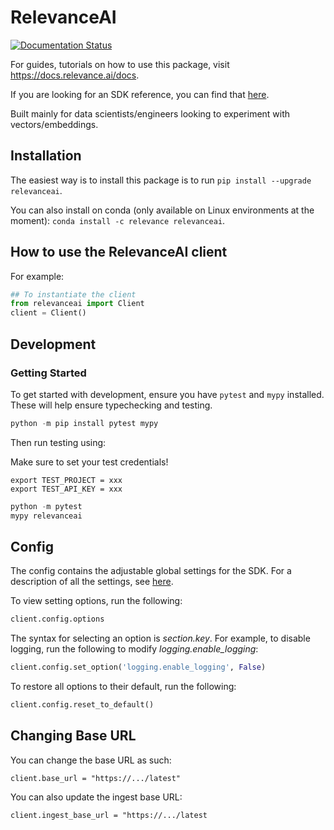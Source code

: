 # RelevanceAI

[![Documentation Status](https://readthedocs.org/projects/relevanceai/badge/?version=latest)](https://relevanceai.readthedocs.io/en/latest/?badge=latest)

For guides, tutorials on how to use this package, visit https://docs.relevance.ai/docs.

If you are looking for an SDK reference, you can find that [here](https://relevanceai.github.io/RelevanceAI/docs/html/index.html).

Built mainly for data scientists/engineers looking to experiment with vectors/embeddings.

## Installation 

The easiest way is to install this package is to run `pip install --upgrade relevanceai`.

You can also install on conda (only available on Linux environments at the moment): `conda install -c relevance relevanceai`.

## How to use the RelevanceAI client

For example:

```python
## To instantiate the client 
from relevanceai import Client
client = Client()
```

## Development

### Getting Started

To get started with development, ensure you have `pytest` and `mypy` installed. These will help ensure typechecking and testing.

```python
python -m pip install pytest mypy
```


Then run testing using:

Make sure to set your test credentials!

```
export TEST_PROJECT = xxx 
export TEST_API_KEY = xxx 
```

```python
python -m pytest
mypy relevanceai
```

## Config

The config contains the adjustable global settings for the SDK. For a description of all the settings, see [here](https://relevanceai.github.io/RelevanceAI/docs/html/index.html).  

To view setting options, run the following:

```python
client.config.options
```

The syntax for selecting an option is *section.key*. For example, to disable logging, run the following to modify *logging.enable_logging*:

```python
client.config.set_option('logging.enable_logging', False)
```

To restore all options to their default, run the following:

```python
client.config.reset_to_default()
```

## Changing Base URL 

You can change the base URL as such: 

```
client.base_url = "https://.../latest"
```

You can also update the ingest base URL: 

```
client.ingest_base_url = "https://.../latest
```
